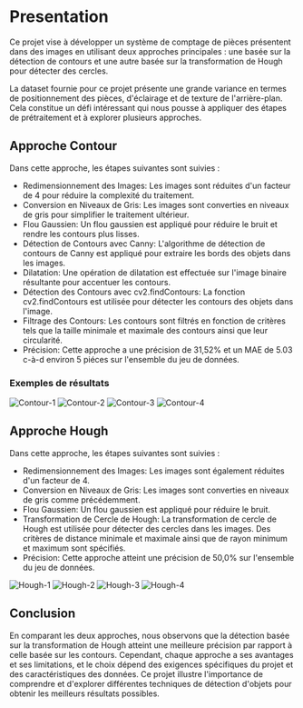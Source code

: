 # Presentation
Ce projet vise à développer un système de comptage de pièces présentent dans des images en utilisant deux approches principales : une basée sur la détection de contours et une autre basée sur la transformation de Hough pour détecter des cercles.

La dataset fournie pour ce projet présente une grande variance en termes de positionnement des pièces, d'éclairage et de texture de l'arrière-plan. Cela constitue un défi intéressant qui nous pousse à appliquer des étapes de prétraitement et à explorer plusieurs approches.

## Approche Contour

Dans cette approche, les étapes suivantes sont suivies :

- Redimensionnement des Images: Les images sont réduites d'un facteur de 4 pour réduire la complexité du traitement.
- Conversion en Niveaux de Gris: Les images sont converties en niveaux de gris pour simplifier le traitement ultérieur.
- Flou Gaussien: Un flou gaussien est appliqué pour réduire le bruit et rendre les contours plus lisses.
- Détection de Contours avec Canny: L'algorithme de détection de contours de Canny est appliqué pour extraire les bords des objets dans les images.
- Dilatation: Une opération de dilatation est effectuée sur l'image binaire résultante pour accentuer les contours.
- Détection des Contours avec cv2.findContours: La fonction cv2.findContours est utilisée pour détecter les contours des objets dans l'image.
- Filtrage des Contours: Les contours sont filtrés en fonction de critères tels que la taille minimale et maximale des contours ainsi que leur circularité.
- Précision: Cette approche a une précision de 31,52% et un MAE de 5.03 c-à-d environ 5 piéces sur l'ensemble du jeu de données.

### Exemples de résultats

![Contour-1](readme_pictures/contour-1.png)
![Contour-2](readme_pictures/contour-2.png)
![Contour-3](readme_pictures/contour-3.png)
![Contour-4](readme_pictures/contour-4.png)

## Approche Hough

Dans cette approche, les étapes suivantes sont suivies :

- Redimensionnement des Images: Les images sont également réduites d'un facteur de 4.
- Conversion en Niveaux de Gris: Les images sont converties en niveaux de gris comme précédemment.
- Flou Gaussien: Un flou gaussien est appliqué pour réduire le bruit.
- Transformation de Cercle de Hough: La transformation de cercle de Hough est utilisée pour détecter des cercles dans les images. Des critères de distance minimale et maximale ainsi que de rayon minimum et maximum sont spécifiés.
- Précision: Cette approche atteint une précision de 50,0% sur l'ensemble du jeu de données.

![Hough-1](readme_pictures/hough-1.png)
![Hough-2](readme_pictures/hough-2.png)
![Hough-3](readme_pictures/hough-3.png)
![Hough-4](readme_pictures/hough-4.png)

## Conclusion

En comparant les deux approches, nous observons que la détection basée sur la transformation de Hough atteint une meilleure précision par rapport à celle basée sur les contours. Cependant, chaque approche a ses avantages et ses limitations, et le choix dépend des exigences spécifiques du projet et des caractéristiques des données. Ce projet illustre l'importance de comprendre et d'explorer différentes techniques de détection d'objets pour obtenir les meilleurs résultats possibles.